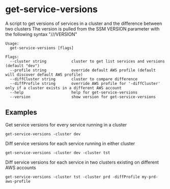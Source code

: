 # get-service-versions
A script to get versions of services in a cluster and the difference between two clusters
The version is pulled from the SSM VERSION parameter with the following syntax "/<cluster>/<service-name>/VERSION"


    Usage:
      get-service-versions [flags]

    Flags:
      --cluster string           cluster to get list services and versions (default "dev")
      --profile string           override default AWS profile (default will discover default AWS profile)
      --diffCluster string       cluster to compare difference
      --diffProfile string       override AWS profile for '-diffCluster' only if a cluster exists in a different AWS account
      --help                     help for get-service-versions
      --version                  show version for get-service-versions


## Examples

Get service versions for every service running in a cluster

    get-service-versions -cluster dev

Diff service versions for each service running in either cluster

    get-service-versions -cluster dev -cluster tst

Diff service versions for each service in two clusters existing on different AWS accounts

    get-service-versions -cluster tst -cluster prd -diffProfile my-prd-aws-profile
